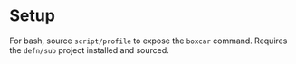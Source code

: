 Setup
=====

For bash, source `script/profile` to expose the `boxcar` command.  Requires the
`defn/sub` project installed and sourced.

